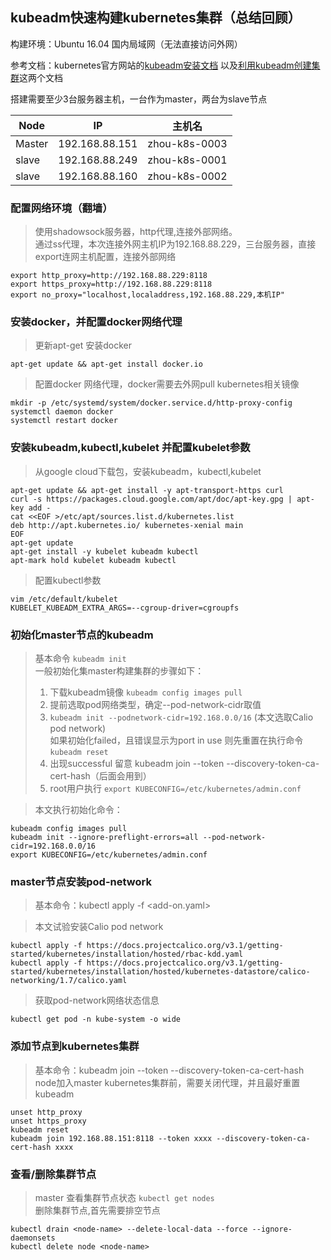 ## kubeadm快速构建kubernetes集群（总结回顾）
构建环境：Ubuntu 16.04  国内局域网（无法直接访问外网）

参考文档：kubernetes官方网站的[kubeadm安装文档](https://kubernetes.io/docs/setup/independent/install-kubeadm/)
以及[利用kubeadm创建集群](https://kubernetes.io/docs/setup/independent/create-cluster-kubeadm/)这两个文档

搭建需要至少3台服务器主机，一台作为master，两台为slave节点

|  Node |IP             |主机名       |
|-------|---------------|-------------|
|Master |192.168.88.151 |zhou-k8s-0003|
|slave  |192.168.88.249|zhou-k8s-0001 |
|slave  |192.168.88.160 |zhou-k8s-0002|

### 配置网络环境（翻墙） 

>使用shadowsock服务器，http代理,连接外部网络。  
>通过ss代理，本次连接外网主机IP为192.168.88.229，三台服务器，直接export连网主机配置，连接外部网络
>
>
	export http_proxy=http://192.168.88.229:8118
	export https_proxy=http://192.168.88.229:8118 
	export no_proxy="localhost,localaddress,192.168.88.229,本机IP"

### 安装docker，并配置docker网络代理
>更新apt-get 安装docker
>
	apt-get update && apt-get install docker.io

>配置docker 网络代理，docker需要去外网pull kubernetes相关镜像
>
	mkdir -p /etc/systemd/system/docker.service.d/http-proxy-config
	systemctl daemon docker
	systemctl restart docker

### 安装kubeadm,kubectl,kubelet 并配置kubelet参数
>从google cloud下载包，安装kubeadm，kubectl,kubelet
>
	apt-get update && apt-get install -y apt-transport-https curl
	curl -s https://packages.cloud.google.com/apt/doc/apt-key.gpg | apt-key add -
	cat <<EOF >/etc/apt/sources.list.d/kubernetes.list
	deb http://apt.kubernetes.io/ kubernetes-xenial main
	EOF
	apt-get update
	apt-get install -y kubelet kubeadm kubectl
	apt-mark hold kubelet kubeadm kubectl

>配置kubectl参数
>
	vim /etc/default/kubelet
	KUBELET_KUBEADM_EXTRA_ARGS=--cgroup-driver=cgroupfs

### 初始化master节点的kubeadm
>基本命令 `kubeadm init`  
>一般初始化集master构建集群的步骤如下：
>
>1. 下载kubeadm镜像  `kubeadm config images pull`  
>2. 提前选取pod网络类型，确定--pod-network-cidr取值  
>3. `kubeadm init --podnetwork-cidr=192.168.0.0/16` (本文选取Calio pod network)  
  如果初始化failed，且错误显示为port in use 则先重置在执行命令 `kubeadm reset`
>4. 出现successful 留意 kubeadm join --token --discovery-token-ca-cert-hash（后面会用到）
>5. root用户执行 `export KUBECONFIG=/etc/kubernetes/admin.conf`

>本文执行初始化命令： 
>	
	kubeadm config images pull
	kubeadm init --ignore-preflight-errors=all --pod-network-cidr=192.168.0.0/16
	export KUBECONFIG=/etc/kubernetes/admin.conf

### master节点安装pod-network

>基本命令：kubectl apply -f <add-on.yaml>

>本文试验安装Calio pod network
>	
	kubectl apply -f https://docs.projectcalico.org/v3.1/getting-started/kubernetes/installation/hosted/rbac-kdd.yaml
	kubectl apply -f https://docs.projectcalico.org/v3.1/getting-started/kubernetes/installation/hosted/kubernetes-datastore/calico-networking/1.7/calico.yaml

>获取pod-network网络状态信息  
>	
	kubectl get pod -n kube-system -o wide


### 添加节点到kubernetes集群 
>基本命令：kubeadm join --token --discovery-token-ca-cert-hash  
>node加入master kubernetes集群前，需要关闭代理，并且最好重置kubeadm  
>	
	unset http_proxy
	unset https_proxy
	kubeadm reset
	kubeadm join 192.168.88.151:8118 --token xxxx --discovery-token-ca-cert-hash xxxx
	
### 查看/删除集群节点
>master 查看集群节点状态   `kubectl get nodes`  
>删除集群节点,首先需要排空节点
>	
	kubectl drain <node-name> --delete-local-data --force --ignore-daemonsets
 	kubectl delete node <node-name>
